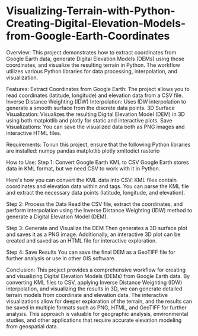 # Visualizing-Terrain-with-Python-Creating-Digital-Elevation-Models-from-Google-Earth-Coordinates
Overview:
  This project demonstrates how to extract coordinates from Google Earth data, generate Digital Elevation Models (DEMs) using those coordinates, and visualize the resulting terrain in Python. 
  The workflow utilizes various Python libraries for data processing, interpolation, and visualization.

Features:
  Extract Coordinates from Google Earth: The project allows you to read coordinates (latitude, longitude) and elevation data from a CSV file.
  Inverse Distance Weighting (IDW) Interpolation: Uses IDW interpolation to generate a smooth surface from the discrete data points.
  3D Surface Visualization: Visualizes the resulting Digital Elevation Model (DEM) in 3D using both matplotlib and plotly for static and interactive plots.
  Save Visualizations: You can save the visualized data both as PNG images and interactive HTML files.
  
Requirements:
  To run this project, ensure that the following Python libraries are installed:
    numpy
    pandas
    matplotlib
    plotly
    xmltodict
    rasterio

How to Use:
  Step 1: Convert Google Earth KML to CSV
    Google Earth stores data in KML format, but we need CSV to work with it in Python. 
  
  Here's how you can convert the KML data into CSV:
    KML files contain coordinates and elevation data within <coordinates> and <altitude> tags.
    You can parse the KML file and extract the necessary data points (latitude, longitude, and elevation).

  Step 2: Process the Data
    Read the CSV file, extract the coordinates, and perform interpolation using the Inverse Distance Weighting (IDW) method to generate a Digital Elevation Model (DEM).

  Step 3: Generate and Visualize the DEM
    Then generates a 3D surface plot and saves it as a PNG image. Additionally, an interactive 3D plot can be created and saved as an HTML file for interactive exploration.

  Step 4: Save Results
    You can save the final DEM as a GeoTIFF file for further analysis or use in other GIS software.

Conclusion:
  This project provides a comprehensive workflow for creating and visualizing Digital Elevation Models (DEMs) from Google Earth data. By converting KML files to CSV, applying Inverse Distance Weighting (IDW) interpolation, and visualizing the results in 3D, we can generate detailed terrain models from coordinate and elevation data. The interactive visualizations allow for deeper exploration of the terrain, and the results can be saved in multiple formats such as PNG, HTML, and GeoTIFF for further analysis. This approach is valuable for geographic analysis, environmental studies, and other applications that require accurate elevation modeling from geospatial data.
